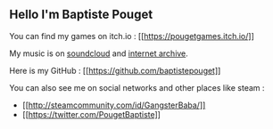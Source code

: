 Hello I'm Baptiste Pouget
-------------------------


You can find my games on itch.io :
[[https://pougetgames.itch.io/]]


My music is on [soundcloud](https://soundcloud.com/gangsterchamois) and [internet archive](https://archive.org/details/@baptistepouget?and[]=mediatype%3A%22audio%22).


Here is my GitHub : [[https://github.com/baptistepouget]]


You can also see me on social networks and other places like steam :

- [[http://steamcommunity.com/id/GangsterBaba/]]
- [[https://twitter.com/PougetBaptiste]]
